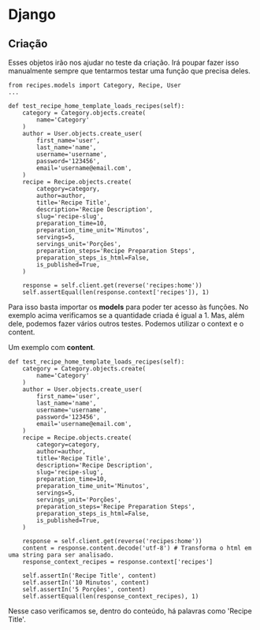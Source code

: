 # Django

## Criação
Esses objetos irão nos ajudar no teste da criação. Irá poupar fazer isso manualmente sempre que tentarmos testar uma função que precisa deles.
```
from recipes.models import Category, Recipe, User
...

def test_recipe_home_template_loads_recipes(self):
    category = Category.objects.create(
        name='Category'
    )
    author = User.objects.create_user(
        first_name='user',
        last_name='name',
        username='username',
        password='123456',
        email='username@email.com',
    )
    recipe = Recipe.objects.create(
        category=category,
        author=author,
        title='Recipe Title',
        description='Recipe Description',
        slug='recipe-slug',
        preparation_time=10,
        preparation_time_unit='Minutos',
        servings=5,
        servings_unit='Porções',
        preparation_steps='Recipe Preparation Steps',
        preparation_steps_is_html=False,
        is_published=True,
    )

    response = self.client.get(reverse('recipes:home'))
    self.assertEqual(len(response.context['recipes']), 1)
```

Para isso basta importar os **models** para poder ter acesso às funções. No exemplo acima verificamos se a quantidade criada é igual a 1. Mas, além dele, podemos fazer vários outros testes. Podemos utilizar o context e o content.

Um exemplo com **content**.
```
def test_recipe_home_template_loads_recipes(self):
    category = Category.objects.create(
        name='Category'
    )
    author = User.objects.create_user(
        first_name='user',
        last_name='name',
        username='username',
        password='123456',
        email='username@email.com',
    )
    recipe = Recipe.objects.create(
        category=category,
        author=author,
        title='Recipe Title',
        description='Recipe Description',
        slug='recipe-slug',
        preparation_time=10,
        preparation_time_unit='Minutos',
        servings=5,
        servings_unit='Porções',
        preparation_steps='Recipe Preparation Steps',
        preparation_steps_is_html=False,
        is_published=True,
    )    

    response = self.client.get(reverse('recipes:home'))
    content = response.content.decode('utf-8') # Transforma o html em uma string para ser analisado.
    response_context_recipes = response.context['recipes']

    self.assertIn('Recipe Title', content)
    self.assertIn('10 Minutos', content)
    self.assertIn('5 Porções', content)
    self.assertEqual(len(response_context_recipes), 1)
```

Nesse caso verificamos se, dentro do conteúdo, há palavras como 'Recipe Title'.

